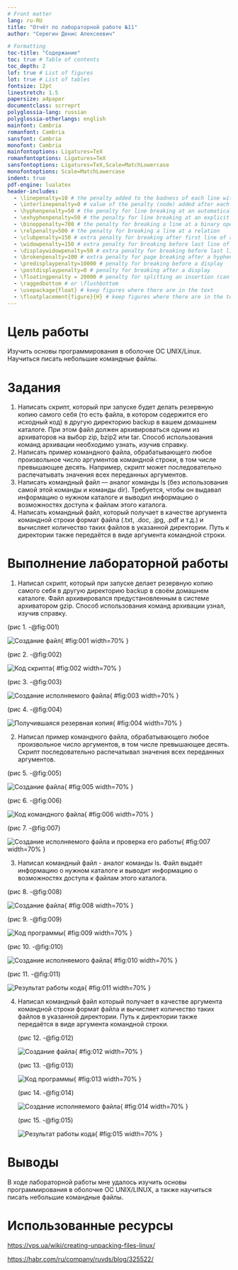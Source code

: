 ```yaml
---
# Front matter
lang: ru-RU
title: "Отчёт по лабораторной работе №11"
author: "Серегин Денис Алексеевич"

# Formatting
toc-title: "Содержание"
toc: true # Table of contents
toc_depth: 2
lof: true # List of figures
lot: true # List of tables
fontsize: 12pt
linestretch: 1.5
papersize: a4paper
documentclass: scrreprt
polyglossia-lang: russian
polyglossia-otherlangs: english
mainfont: Cambria
romanfont: Cambria
sansfont: Cambria
monofont: Cambria
mainfontoptions: Ligatures=TeX
romanfontoptions: Ligatures=TeX
sansfontoptions: Ligatures=TeX,Scale=MatchLowercase
monofontoptions: Scale=MatchLowercase
indent: true
pdf-engine: lualatex
header-includes:
  - \linepenalty=10 # the penalty added to the badness of each line within a paragraph (no associated penalty node) Increasing the value makes tex try to have fewer lines in the paragraph.
  - \interlinepenalty=0 # value of the penalty (node) added after each line of a paragraph.
  - \hyphenpenalty=50 # the penalty for line breaking at an automatically inserted hyphen
  - \exhyphenpenalty=50 # the penalty for line breaking at an explicit hyphen
  - \binoppenalty=700 # the penalty for breaking a line at a binary operator
  - \relpenalty=500 # the penalty for breaking a line at a relation
  - \clubpenalty=150 # extra penalty for breaking after first line of a paragraph
  - \widowpenalty=150 # extra penalty for breaking before last line of a paragraph
  - \displaywidowpenalty=50 # extra penalty for breaking before last line before a display math
  - \brokenpenalty=100 # extra penalty for page breaking after a hyphenated line
  - \predisplaypenalty=10000 # penalty for breaking before a display
  - \postdisplaypenalty=0 # penalty for breaking after a display
  - \floatingpenalty = 20000 # penalty for splitting an insertion (can only be split footnote in standard LaTeX)
  - \raggedbottom # or \flushbottom
  - \usepackage{float} # keep figures where there are in the text
  - \floatplacement{figure}{H} # keep figures where there are in the text
---
```


# Цель работы

Изучить основы программирования в оболочке ОС UNIX/Linux. Научиться писать небольшие командные файлы.

# Задания

1. Написать скрипт, который при запуске будет делать резервную копию самого себя (то есть файла, в котором содержится его исходный код) в другую директорию backup в вашем домашнем каталоге. При этом файл должен архивироваться одним из архиваторов на выбор zip, bzip2 или tar. Способ использования команд архивации необходимо узнать, изучив справку. 
2.  Написать пример командного файла, обрабатывающего любое произвольное число аргументов командной строки, в том числе превышающее десять. Например, скрипт может последовательно распечатывать значения всех переданных аргументов. 
3.  Написать командный файл — аналог команды ls (без использования самой этой команды и команды dir). Требуется, чтобы он выдавал информацию о нужном каталоге и выводил информацию о возможностях доступа к файлам этого каталога.
4. Написать командный файл, который получает в качестве аргумента командной строки формат файла (.txt, .doc, .jpg, .pdf и т.д.) и вычисляет количество таких файлов в указанной директории. Путь к директории также передаётся в виде аргумента командной строки.


# Выполнение лабораторной работы

1. Написал скрипт, который при запуске делает резервную копию самого себя в другую директорию backup в своём домашнем каталоге. Файл архивировался предустановленным в системе архиватором gzip. Способ использования команд архивации узнал, изучив справку.

(рис 1. -@fig:001)

![Создание файл](D:\OBS\Videos_obs\ЛР11\Screenshot_1.png){ #fig:001 width=70% }



(рис 2. -@fig:002)

![Код скрипта](D:\OBS\Videos_obs\ЛР11\Screenshot_2.png){ #fig:002 width=70% }



(рис 3. -@fig:003)

![Создание исполняемого файла](D:\OBS\Videos_obs\ЛР11\Screenshot_3.png){ #fig:003 width=70% }



(рис 4. -@fig:004)

![Получившаяся резервная копия](D:\OBS\Videos_obs\ЛР11\Screenshot_4.png){ #fig:004 width=70% }

2. Написал  пример командного файла, обрабатывающего любое произвольное число аргументов, в том числе превышающее десять. Скрипт последовательно распечатывал значения всех переданных аргументов.

(рис 5. -@fig:005)

![Создание файла](D:\OBS\Videos_obs\ЛР11\Screenshot_5.png){ #fig:005 width=70% }



(рис 6. -@fig:006)

![Код командного файла](D:\OBS\Videos_obs\ЛР11\Screenshot_6.png){ #fig:006 width=70% }



(рис 7. -@fig:007)

![Создание исполняемого файла и проверка его работы](D:\OBS\Videos_obs\ЛР11\Screenshot_7.png){ #fig:007 width=70% }

3. Написал командный файл - аналог команды ls. Файл выдаёт информацию о нужном каталоге и выводит информацию о возможностях доступа к файлам этого каталога.

(рис 8. -@fig:008)

![Создание файла](D:\OBS\Videos_obs\ЛР11\Screenshot_8.png){ #fig:008 width=70% }



(рис 9. -@fig:009)

![Код программы](D:\OBS\Videos_obs\ЛР11\Screenshot_9.png){ #fig:009 width=70% }



(рис 10. -@fig:010)

![Создание исполняемого файла](D:\OBS\Videos_obs\ЛР11\Screenshot_10.png){ #fig:010 width=70% }



(рис 11. -@fig:011)

![Результат работы кода](D:\OBS\Videos_obs\ЛР11\Screenshot_11.png){ #fig:011 width=70% }

4. Написал командный файл который получает в качестве аргумента командной строки формат файла и вычисляет количество таких файлов в указанной директории. Путь к директории также передаётся в виде аргумента командной строки. 

   (рис 12. -@fig:012)

   ![Создание файла](D:\OBS\Videos_obs\ЛР11\Screenshot_12.png){ #fig:012 width=70% }

   (рис 13. -@fig:013)

   ![Код программы](D:\OBS\Videos_obs\ЛР11\Screenshot_13.png){ #fig:013 width=70% }

   (рис 14. -@fig:014)

   ![Создание исполняемого файла](D:\OBS\Videos_obs\ЛР11\Screenshot_14.png){ #fig:014 width=70% }

   (рис 15. -@fig:015)

   ![Результат работы кода](D:\OBS\Videos_obs\ЛР11\Screenshot_15.png){ #fig:015 width=70% }



# Выводы

В ходе лабораторной работы мне удалось изучить основы программирования в оболочке ОС UNIX/LINUX, а также научиться писать небольшие командные файлы.

# Использованные ресурсы

https://vps.ua/wiki/creating-unpacking-files-linux/

https://habr.com/ru/company/ruvds/blog/325522/